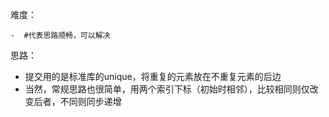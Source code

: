 难度：

	-  #代表思路顺畅，可以解决

思路：

- 提交用的是标准库的unique，将重复的元素放在不重复元素的后边
- 当然，常规思路也很简单，用两个索引下标（初始时相邻），比较相同则仅改变后者，不同则同步递增

